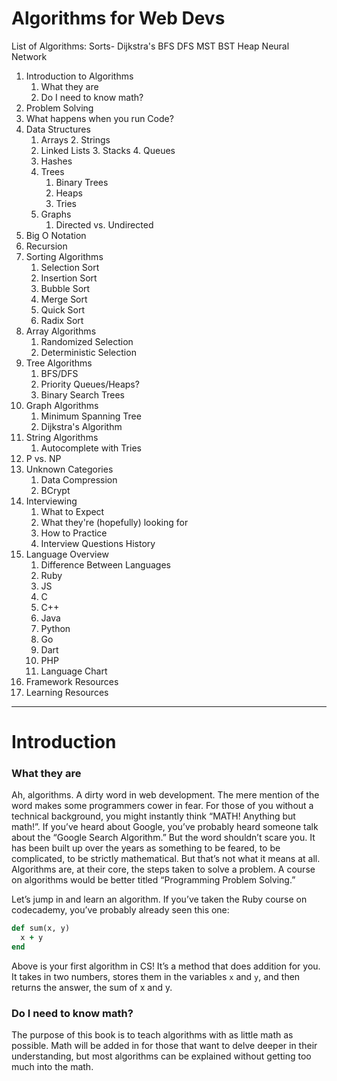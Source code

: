 # Algorithms for Web Devs

List of Algorithms:
Sorts-
Dijkstra's
BFS
DFS
MST
BST
Heap
Neural Network


1. Introduction to Algorithms
    1. What they are
    2. Do I need to know math?
2. Problem Solving
3. What happens when you run Code?
4. Data Structures
    1. Arrays
        2. Strings
    2. Linked Lists
        3. Stacks
        4. Queues
    3. Hashes
    4. Trees
        1. Binary Trees
        2. Heaps
        3. Tries
    5. Graphs
        1. Directed vs. Undirected
2. Big O Notation
5. Recursion
6. Sorting Algorithms
    1. Selection Sort
    2. Insertion Sort
    3. Bubble Sort
    4. Merge Sort
    5. Quick Sort
    6. Radix Sort
7. Array Algorithms
    1. Randomized Selection
    2. Deterministic Selection
8. Tree Algorithms
    1. BFS/DFS
    2. Priority Queues/Heaps?
    3. Binary Search Trees
9. Graph Algorithms
    1. Minimum Spanning Tree
    2. Dijkstra's Algorithm
10. String Algorithms
    1. Autocomplete with Tries
11. P vs. NP
12. Unknown Categories
    1. Data Compression
    2. BCrypt
13. Interviewing
    1. What to Expect
    2. What they're (hopefully) looking for
    3. How to Practice
    4. Interview Questions History
14. Language Overview
    1. Difference Between Languages
    2. Ruby
    3. JS
    4. C
    5. C++
    6. Java
    7. Python
    8. Go
    9. Dart
    10. PHP
    11. Language Chart
15. Framework Resources
16. Learning Resources

----

# Introduction

### What they are
Ah, algorithms. A <!-- sometimes --> dirty word in web development. The mere mention of the word makes some programmers cower in fear. For those of you without a technical background, you might instantly think “MATH! Anything but math!”. If you’ve heard about Google, you’ve probably heard someone talk about the “Google Search Algorithm.” But the word shouldn’t scare you. It has been built up over the years as something to be feared, to be complicated, to be strictly mathematical. But that’s not what it means at all. Algorithms are, at their core, the steps taken to solve a problem. A course on algorithms would be better titled “Programming Problem Solving.”

Let’s jump in and learn an algorithm. If you’ve taken the Ruby course on codecademy, you’ve probably already seen this one:

<!-- Code fence to make it look pretty! -->

```ruby
def sum(x, y)
  x + y
end
```

Above is your first algorithm in CS! It’s a method that does addition for you. It takes in two numbers, stores them in the variables `x` and `y`, and then returns the answer, the sum of x and y.

### Do I need to know math?
The purpose of this book is to teach algorithms with as little math as possible. Math will be added in for those that want to delve deeper in their understanding, but most algorithms can be explained without getting too much into the math.

<!-- PERSONAL SOAP BOX TIME: That said, math is not something to be feared. After all, you're a programmer! You already are familiar with math-style problem-solving (finding your starting point, identifying the desired end point, working out the steps in between). A deeper understanding of math is will within your reach. -->
